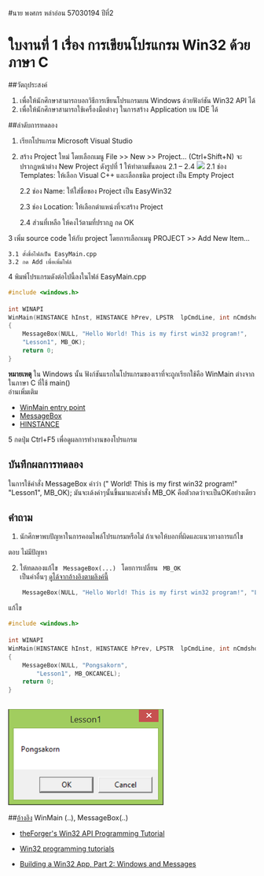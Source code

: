 #นาย พงศกร หล่าอ่อน 57030194 ปีที่2
# ใบงานที่ 1 เรื่อง การเขียนโปรแกรม Win32 ด้วยภาษา C
##วัตถุประสงค์

1. เพื่อให้นักศึกษาสามารถบอกวิธีการเขียนโปรแกรมบน Windows ด้วยฟังก์ชัน Win32 API ได้
2. เพื่อให้นักศึกษาสามารถใช้เครื่องมือต่างๆ ในการสร้าง Application บน IDE ได้

##ลำดับการทดลอง

1. เรียกโปรแกรม Microsoft Visual Studio 
2. สร้าง Project ใหม่  โดยเลือกเมนู File >> New >> Project… (Ctrl+Shift+N) จะปรากฏหน้าต่าง New Project ดังรูปที่ 1 ให้ทำตามขั้นตอน 2.1 – 2.4
![](https://github.com/Desktop-Programming-Lab-2559/LAB-01/blob/master/imgs/pic1.png)
    2.1 ช่อง Templates: ให้เลือก Visual C++ และเลือกชนิด project เป็น Empty Project

    2.2 ช่อง Name: ให้ใส่ชื่อของ Project เป็น EasyWin32

    2.3 ช่อง Location: ให้เลือกตำแหน่งที่จะสร้าง Project

    2.4 ส่วนที่เหลือ ให้คงไว้ตามที่ปรากฏ กด OK 

3 เพิ่ม source code ให้กับ project โดยการเลือกเมนู PROJECT >> Add New Item…
   
    3.1 ตั้งชื่อไฟล์เป็น EasyMain.cpp
    3.2 กด Add เพื่อเพิ่มไฟล์


4 พิมพ์โปรแกรมดังต่อไปนี้ลงในไฟล์ EasyMain.cpp
 
```c 
#include <windows.h>

int WINAPI
WinMain(HINSTANCE hInst, HINSTANCE hPrev, LPSTR  lpCmdLine, int nCmdshow)
{
    MessageBox(NULL, "Hello World! This is my first win32 program!",
	"Lesson1", MB_OK);
    return 0;
}
```

**หมายเหตุ**
ใน Windows นั้น ฟังก์ชันแรกในโปรแกรมของเราที่จะถูกเรียกใช้คือ WinMain ต่างจากในภาษา C ที่ใช้ main()<br>
อ่านเพิ่มเติม 
* [WinMain entry point](https://msdn.microsoft.com/en-us/library/windows/desktop/ms633559(v=vs.85).aspx)
* [MessageBox](https://msdn.microsoft.com/en-us/library/windows/desktop/ms645505(v=vs.85).aspx)
* [HINSTANCE](https://msdn.microsoft.com/en-us/library/windows/desktop/aa383751(v=vs.85).aspx)

5 กดปุ่ม Ctrl+F5 เพื่อดูผลการทำงานของโปรแกรม

## บันทึกผลการทดลอง
ในการใช้คำสั่ง MessageBox คำว่า (" World! This is my first win32 program!" "Lesson1", MB_OK); มันจะเด้งคำๆนั้นขึ้นมาและคำสั่ง  MB_OK คือตัวกดว่าจะเป็นOKอย่างเดียว
	
 

## คำถาม 
1. นักศึกษาพบปัญหาในการคอมไพล์โปรแกรมหรือไม่ ถ้าเจอให้บอกที่ผิดและแนวทางการแก้ไข

ตอบ ไม่มีปัญหา

2. ให้ทดลองแก้ไข <code> MessageBox(...) </code> โดยการเปลี่ยน <code> MB_OK </code> เป็นค่าอื่นๆ [ดูได้จากอ้างอิงตามลิงค์นี้](https://github.com/Desktop-Programming-Lab-2559/LAB-01/blob/master/message-box.md)

```c 
 	MessageBox(NULL, "Hello World! This is my first win32 program!", "Lesson1", MB_OK);
```

แก้ไข
```c 
#include <windows.h>

int WINAPI
WinMain(HINSTANCE hInst, HINSTANCE hPrev, LPSTR  lpCmdLine, int nCmdshow)
{
	MessageBox(NULL, "Pongsakorn",
		"Lesson1", MB_OKCANCEL);
	return 0;
}
				
```
![](https://github.com/pongsakorn194/LAB-01/blob/master/imgs/photo2.png?raw=true)

##[อ้างอิง](https://github.com/Desktop-Programming-Lab-2559/LAB-01/wiki/References)
WinMain (..), MessageBox(..) 
 
* [theForger's Win32 API Programming Tutorial](http://www.winprog.org/tutorial/start.html)
* [Win32 programming tutorials](http://www.win32developer.com/tutorial.shtm)

* [Building a Win32 App, Part 2: Windows and Messages](https://www.codementor.io/c_plus_plus/tutorial/build-win32-api-app-windows-messages-c-cpp-visual-studio)
